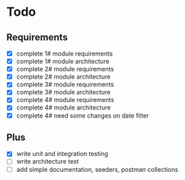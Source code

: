 # Todo

## Requirements
- [x] complete 1# module requirements
- [x] complete 1# module architecture
- [x] complete 2# module requirements
- [x] complete 2# module architecture
- [x] complete 3# module requirements
- [x] complete 3# module architecture
- [x] complete 4# module requirements
- [x] complete 4# module architecture
- [x] complete 4# need some changes on date filter
## Plus
- [x] write unit and integration testing
- [ ] write architecture test
- [ ] add simple documentation, seeders, postman collections
